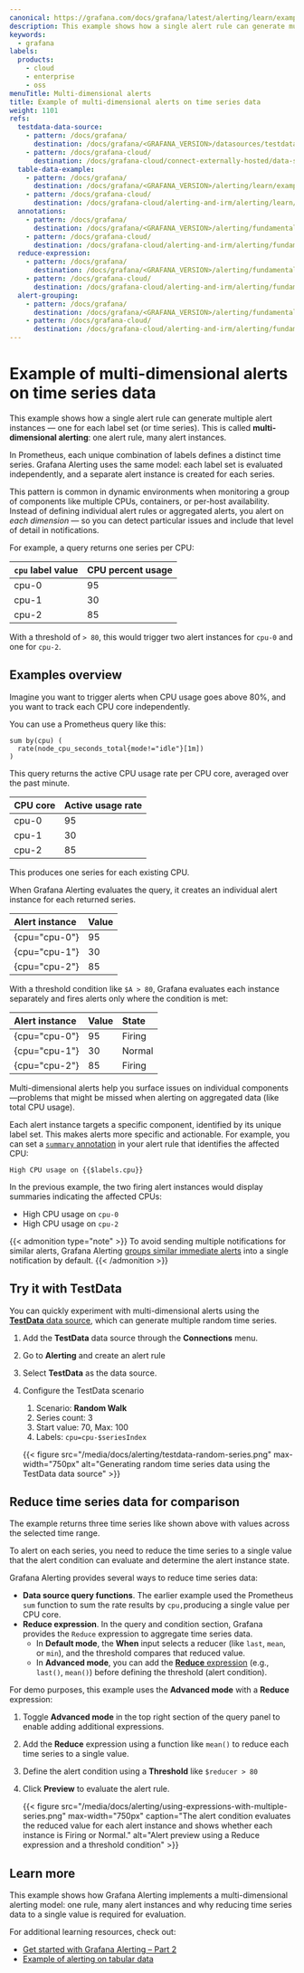 ```yaml
---
canonical: https://grafana.com/docs/grafana/latest/alerting/learn/examples/multi-dimensional-alerts/
description: This example shows how a single alert rule can generate multiple alert instances using time series data.
keywords:
  - grafana
labels:
  products:
    - cloud
    - enterprise
    - oss
menuTitle: Multi-dimensional alerts
title: Example of multi-dimensional alerts on time series data
weight: 1101
refs:
  testdata-data-source:
    - pattern: /docs/grafana/
      destination: /docs/grafana/<GRAFANA_VERSION>/datasources/testdata/
    - pattern: /docs/grafana-cloud/
      destination: /docs/grafana-cloud/connect-externally-hosted/data-sources/testdata/
  table-data-example:
    - pattern: /docs/grafana/
      destination: /docs/grafana/<GRAFANA_VERSION>/alerting/learn/examples/multi-dimensional-alerts/table-data/
    - pattern: /docs/grafana-cloud/
      destination: /docs/grafana-cloud/alerting-and-irm/alerting/learn/examples/multi-dimensional-alerts/table-data/
  annotations:
    - pattern: /docs/grafana/
      destination: /docs/grafana/<GRAFANA_VERSION>/alerting/fundamentals/alert-rules/annotation-label/#annotations
    - pattern: /docs/grafana-cloud/
      destination: /docs/grafana-cloud/alerting-and-irm/alerting/fundamentals/alert-rules/annotation-label/#annotations
  reduce-expression:
    - pattern: /docs/grafana/
      destination: /docs/grafana/<GRAFANA_VERSION>/alerting/fundamentals/alert-rules/queries-conditions/#reduce
    - pattern: /docs/grafana-cloud/
      destination: /docs/grafana-cloud/alerting-and-irm/alerting/fundamentals/alert-rules/queries-conditions/#reduce
  alert-grouping:
    - pattern: /docs/grafana/
      destination: /docs/grafana/<GRAFANA_VERSION>/alerting/fundamentals/notifications/group-alert-notifications/
    - pattern: /docs/grafana-cloud/
      destination: /docs/grafana-cloud/alerting-and-irm/alerting/fundamentals/notifications/group-alert-notifications/
---
```


# Example of multi-dimensional alerts on time series data

This example shows how a single alert rule can generate multiple alert instances — one for each label set (or time series). This is called **multi-dimensional alerting**: one alert rule, many alert instances.

In Prometheus, each unique combination of labels defines a distinct time series. Grafana Alerting uses the same model: each label set is evaluated independently, and a separate alert instance is created for each series.

This pattern is common in dynamic environments when monitoring a group of components like multiple CPUs, containers, or per-host availability. Instead of defining individual alert rules or aggregated alerts, you alert on _each dimension_ — so you can detect particular issues and include that level of detail in notifications.

For example, a query returns one series per CPU:

| `cpu` label value | CPU percent usage |
| :---------------- | :---------------- |
| cpu-0             | 95                |
| cpu-1             | 30                |
| cpu-2             | 85                |

With a threshold of `> 80`, this would trigger two alert instances for `cpu-0` and one for `cpu-2`.

## Examples overview

Imagine you want to trigger alerts when CPU usage goes above 80%, and you want to track each CPU core independently.

You can use a Prometheus query like this:

```
sum by(cpu) (
  rate(node_cpu_seconds_total{mode!="idle"}[1m])
)
```

This query returns the active CPU usage rate per CPU core, averaged over the past minute.

| CPU core | Active usage rate |
| :------- | :---------------- |
| cpu-0    | 95                |
| cpu-1    | 30                |
| cpu-2    | 85                |

This produces one series for each existing CPU.

When Grafana Alerting evaluates the query, it creates an individual alert instance for each returned series.

| Alert instance | Value |
| :------------- | :---- |
| {cpu="cpu-0"}  | 95    |
| {cpu="cpu-1"}  | 30    |
| {cpu="cpu-2"}  | 85    |

With a threshold condition like `$A > 80`, Grafana evaluates each instance separately and fires alerts only where the condition is met:

| Alert instance | Value | State  |
| :------------- | :---- | :----- |
| {cpu="cpu-0"}  | 95    | Firing |
| {cpu="cpu-1"}  | 30    | Normal |
| {cpu="cpu-2"}  | 85    | Firing |

Multi-dimensional alerts help you surface issues on individual components—problems that might be missed when alerting on aggregated data (like total CPU usage).

Each alert instance targets a specific component, identified by its unique label set. This makes alerts more specific and actionable. For example, you can set a [`summary` annotation](ref:annotations) in your alert rule that identifies the affected CPU:

```
High CPU usage on {{$labels.cpu}}
```

In the previous example, the two firing alert instances would display summaries indicating the affected CPUs:

- High CPU usage on `cpu-0`
- High CPU usage on `cpu-2`

{{< admonition type="note" >}}
To avoid sending multiple notifications for similar alerts, Grafana Alerting [groups similar immediate alerts](ref:alert-grouping) into a single notification by default.
{{< /admonition >}}

## Try it with TestData

You can quickly experiment with multi-dimensional alerts using the [**TestData** data source](ref:testdata-data-source), which can generate multiple random time series.

1. Add the **TestData** data source through the **Connections** menu.
1. Go to **Alerting** and create an alert rule
1. Select **TestData** as the data source.
1. Configure the TestData scenario

   1. Scenario: **Random Walk**
   1. Series count: 3
   1. Start value: 70, Max: 100
   1. Labels: `cpu=cpu-$seriesIndex`

   {{< figure src="/media/docs/alerting/testdata-random-series.png" max-width="750px" alt="Generating random time series data using the TestData data source" >}}

## Reduce time series data for comparison

The example returns three time series like shown above with values across the selected time range.

To alert on each series, you need to reduce the time series to a single value that the alert condition can evaluate and determine the alert instance state.

Grafana Alerting provides several ways to reduce time series data:

- **Data source query functions**. The earlier example used the Prometheus `sum` function to sum the rate results by `cpu,`producing a single value per CPU core.
- **Reduce expression**. In the query and condition section, Grafana provides the `Reduce` expression to aggregate time series data.
  - In **Default mode**, the **When** input selects a reducer (like `last`, `mean`, or `min`), and the threshold compares that reduced value.
  - In **Advanced mode**, you can add the [**Reduce** expression](ref:reduce-expression) (e.g., `last()`, `mean()`) before defining the threshold (alert condition).

For demo purposes, this example uses the **Advanced mode** with a **Reduce** expression:

1. Toggle **Advanced mode** in the top right section of the query panel to enable adding additional expressions.
1. Add the **Reduce** expression using a function like `mean()` to reduce each time series to a single value.
1. Define the alert condition using a **Threshold** like `$reducer > 80`
1. Click **Preview** to evaluate the alert rule.

   {{< figure src="/media/docs/alerting/using-expressions-with-multiple-series.png" max-width="750px" caption="The alert condition evaluates the reduced value for each alert instance and shows whether each instance is Firing or Normal." alt="Alert preview using a Reduce expression and a threshold condition" >}}

## Learn more

This example shows how Grafana Alerting implements a multi-dimensional alerting model: one rule, many alert instances and why reducing time series data to a single value is required for evaluation.

For additional learning resources, check out:

- [Get started with Grafana Alerting – Part 2](https://grafana.com/tutorials/alerting-get-started-pt2/)
- [Example of alerting on tabular data](ref:table-data-example)
